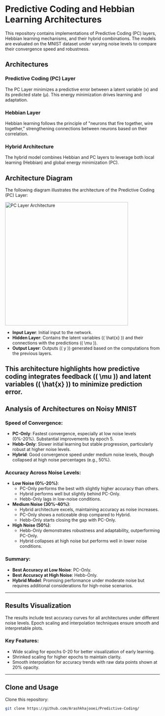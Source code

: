 # Predictive Coding and Hebbian Learning Architectures

This repository contains implementations of Predictive Coding (PC) layers, Hebbian learning mechanisms, and their hybrid combinations. The models are evaluated on the MNIST dataset under varying noise levels to compare their convergence speed and robustness.

## Architectures

### Predictive Coding (PC) Layer
The PC Layer minimizes a predictive error between a latent variable (x) and its predicted state (μ). This energy minimization drives learning and adaptation.

### Hebbian Layer
Hebbian learning follows the principle of "neurons that fire together, wire together," strengthening connections between neurons based on their correlation.

### Hybrid Architecture
The hybrid model combines Hebbian and PC layers to leverage both local learning (Hebbian) and global energy minimization (PC).
## Architecture Diagram

The following diagram illustrates the architecture of the Predictive Coding (PC) Layer:

<img src="https://github.com/Arashkhajooei/Predictive-Coding/blob/main/architecture_resized.png?raw=true" alt="PC Layer Architecture" width="400">

- **Input Layer**: Initial input to the network.
- **Hidden Layer**: Contains the latent variables (\( \hat{x} \)) and their connections with the predictions (\( \mu \)).
- **Output Layer**: Outputs (\( y \)) generated based on the computations from the previous layers.

This architecture highlights how predictive coding integrates feedback (\( \mu \)) and latent variables (\( \hat{x} \)) to minimize prediction error.
---

## Analysis of Architectures on Noisy MNIST

### Speed of Convergence:
- **PC-Only**: Fastest convergence, especially at low noise levels (0%-20%). Substantial improvements by epoch 5.
- **Hebb-Only**: Slower initial learning but stable progression, particularly robust at higher noise levels.
- **Hybrid**: Good convergence speed under medium noise levels, though collapsed at high noise percentages (e.g., 50%).

### Accuracy Across Noise Levels:
- **Low Noise (0%-20%)**:
  - PC-Only performs the best with slightly higher accuracy than others.
  - Hybrid performs well but slightly behind PC-Only.
  - Hebb-Only lags in low-noise conditions.
- **Medium Noise (30%-40%)**:
  - Hybrid architecture excels, maintaining accuracy as noise increases.
  - PC-Only shows a noticeable drop compared to Hybrid.
  - Hebb-Only starts closing the gap with PC-Only.
- **High Noise (50%)**:
  - Hebb-Only demonstrates robustness and adaptability, outperforming PC-Only.
  - Hybrid collapses at high noise but performs well in lower noise conditions.

### Summary:
- **Best Accuracy at Low Noise**: PC-Only.
- **Best Accuracy at High Noise**: Hebb-Only.
- **Hybrid Model**: Promising performance under moderate noise but requires additional considerations for high-noise scenarios.

---

## Results Visualization
The results include test accuracy curves for all architectures under different noise levels. Epoch scaling and interpolation techniques ensure smooth and interpretable plots.

### Key Features:
- Wide scaling for epochs 0-20 for better visualization of early learning.
- Shrinked scaling for higher epochs to maintain clarity.
- Smooth interpolation for accuracy trends with raw data points shown at 20% opacity.

---

## Clone and Usage

Clone this repository:
```bash
git clone https://github.com/Arashkhajooei/Predictive-Coding/
